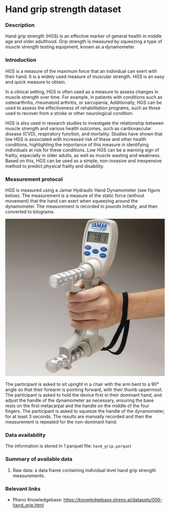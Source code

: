 # Hand grip strength dataset  

### Description

Hand grip strength (HGS) is an effective marker of general health in middle age and older adulthood. Grip strength is measured by squeezing a type of muscle strength testing equipment, known as a dynamometer.

### Introduction

HGS is a measure of the maximum force that an individual can exert with their hand. It is a widely used measure of muscular strength. HGS is an easy and quick measure to obtain.

In a clinical setting, HGS is often used as a measure to assess changes in muscle strength over time. For example, in patients with conditions such as osteoarthritis, rheumatoid arthritis, or sarcopenia, Additionally, HGS can be used to assess the effectiveness of rehabilitation programs, such as those used to recover from a stroke or other neurological condition.

HGS is also used in research studies to investigate the relationship between muscle strength and various health outcomes, such as cardiovascular disease (CVD), respiratory function, and mortality. Studies have shown that low HGS is associated with increased risk of these and other health conditions, highlighting the importance of this measure in identifying individuals at risk for these conditions. Low HGS can be a warning sign of frailty, especially in older adults, as well as muscle wasting and weakness. Based on this, HGS can be used as a simple, non-invasive and inexpensive method to predict physical frailty and disability.

### Measurement protocol 
<!-- long measurment protocol for the data browser -->
HGS is measured using a Jamar Hydraulic Hand Dynamometer (see figure below). The measurement is a measure of the static force (without movement) that the hand can exert when squeezing around the dynamometer. The measurement is recorded in pounds initially, and then converted to kilograms.

![image alt](grip_strength_info.png)

The participant is asked to sit upright in a chair with the arm bent to a 90° angle so that their forearm is pointing forward, with their thumb uppermost. The participant is asked to hold the device first in their dominant hand, and adjust the handle of the dynamometer as necessary, ensuring the base rests on the first metacarpal and the handle on the middle of the four fingers. The participant is asked to squeeze the handle of the dynamometer, for at least 3 seconds. The results are manually recorded and then the measurement is repeated for the non-dominant hand.


### Data availability 
<!-- for the example notebooks -->
The information is stored in 1 parquet file: `hand_grip.parquet`

### Summary of available data 
<!-- for the data browser -->
1. Raw data: a data frame containing individual level hand grip strength measurements.

### Relevant links

* Pheno Knowledgebase: https://knowledgebase.pheno.ai/datasets/006-hand_grip.html